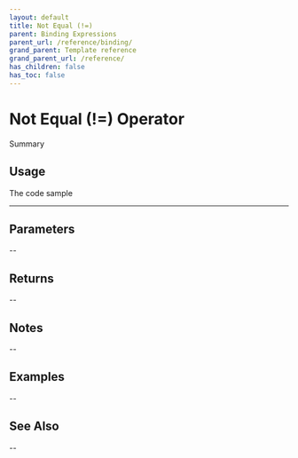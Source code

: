 ```yaml
---
layout: default
title: Not Equal (!=)
parent: Binding Expressions
parent_url: /reference/binding/
grand_parent: Template reference
grand_parent_url: /reference/
has_children: false
has_toc: false
---
```


# Not Equal (!=) Operator

Summary

## Usage

 The code sample

---

## Parameters

--

## Returns 

--

## Notes


-- 

## Examples


--


## See Also


--

